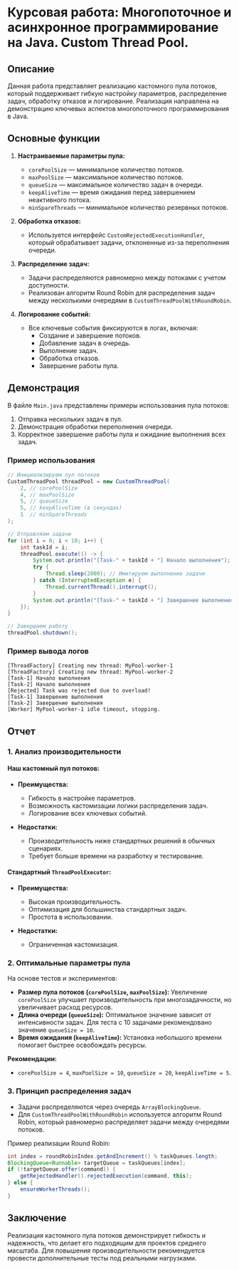 # Курсовая работа: Многопоточное и асинхронное программирование на Java. Custom Thread Pool.

## Описание
Данная работа представляет реализацию кастомного пула потоков, который поддерживает гибкую настройку параметров, распределение задач, обработку отказов и логирование. Реализация направлена на демонстрацию ключевых аспектов многопоточного программирования в Java.

## Основные функции
1. **Настраиваемые параметры пула:**
   - `corePoolSize` — минимальное количество потоков.
   - `maxPoolSize` — максимальное количество потоков.
   - `queueSize` — максимальное количество задач в очереди.
   - `keepAliveTime` — время ожидания перед завершением неактивного потока.
   - `minSpareThreads` — минимальное количество резервных потоков.

2. **Обработка отказов:**
   - Используется интерфейс `CustomRejectedExecutionHandler`, который обрабатывает задачи, отклоненные из-за переполнения очереди.

3. **Распределение задач:**
   - Задачи распределяются равномерно между потоками с учетом доступности.
   - Реализован алгоритм Round Robin для распределения задач между несколькими очередями в `CustomThreadPoolWithRoundRobin`.

4. **Логирование событий:**
   - Все ключевые события фиксируются в логах, включая:
     - Создание и завершение потоков.
     - Добавление задач в очередь.
     - Выполнение задач.
     - Обработка отказов.
     - Завершение работы пула.

## Демонстрация
В файле `Main.java` представлены примеры использования пула потоков:
1. Отправка нескольких задач в пул.
2. Демонстрация обработки переполнения очереди.
3. Корректное завершение работы пула и ожидание выполнения всех задач.

### Пример использования
```java
// Инициализируем пул потоков
CustomThreadPool threadPool = new CustomThreadPool(
    2, // corePoolSize
    4, // maxPoolSize
    5, // queueSize
    5, // keepAliveTime (в секундах)
    1  // minSpareThreads
);

// Отправляем задачи
for (int i = 0; i < 10; i++) {
    int taskId = i;
    threadPool.execute(() -> {
        System.out.println("[Task-" + taskId + "] Начало выполнения");
        try {
            Thread.sleep(2000); // Имитируем выполнение задачи
        } catch (InterruptedException e) {
            Thread.currentThread().interrupt();
        }
        System.out.println("[Task-" + taskId + "] Завершение выполнения");
    });
}

// Завершаем работу
threadPool.shutdown();
```

### Пример вывода логов
```text
[ThreadFactory] Creating new thread: MyPool-worker-1
[ThreadFactory] Creating new thread: MyPool-worker-2
[Task-1] Начало выполнения
[Task-2] Начало выполнения
[Rejected] Task was rejected due to overload!
[Task-1] Завершение выполнения
[Task-2] Завершение выполнения
[Worker] MyPool-worker-1 idle timeout, stopping.
```

## Отчет

### 1. Анализ производительности
#### Наш кастомный пул потоков:
- **Преимущества:**
  - Гибкость в настройке параметров.
  - Возможность кастомизации логики распределения задач.
  - Логирование всех ключевых событий.

- **Недостатки:**
  - Производительность ниже стандартных решений в обычных сценариях.
  - Требует больше времени на разработку и тестирование.

#### Стандартный `ThreadPoolExecutor`:
- **Преимущества:**
  - Высокая производительность.
  - Оптимизация для большинства стандартных задач.
  - Простота в использовании.

- **Недостатки:**
  - Ограниченная кастомизация.

### 2. Оптимальные параметры пула
На основе тестов и экспериментов:
- **Размер пула потоков (`corePoolSize`, `maxPoolSize`):** Увеличение `corePoolSize` улучшает производительность при многозадачности, но увеличивает расход ресурсов.
- **Длина очереди (`queueSize`):** Оптимальное значение зависит от интенсивности задач. Для теста с 10 задачами рекомендовано значение `queueSize = 10`.
- **Время ожидания (`keepAliveTime`):** Установка небольшого времени помогает быстрее освобождать ресурсы.

**Рекомендации:** 
- `corePoolSize = 4`, `maxPoolSize = 10`, `queueSize = 20`, `keepAliveTime = 5`.

### 3. Принцип распределения задач
- Задачи распределяются через очередь `ArrayBlockingQueue`.
- Для `CustomThreadPoolWithRoundRobin` используется алгоритм Round Robin, который равномерно распределяет задачи между очередями потоков.

Пример реализации Round Robin:
```java
int index = roundRobinIndex.getAndIncrement() % taskQueues.length;
BlockingQueue<Runnable> targetQueue = taskQueues[index];
if (!targetQueue.offer(command)) {
    getRejectedHandler().rejectedExecution(command, this);
} else {
    ensureWorkerThreads();
}
```

## Заключение
Реализация кастомного пула потоков демонстрирует гибкость и надежность, что делает его подходящим для проектов среднего масштаба. Для повышения производительности рекомендуется провести дополнительные тесты под реальными нагрузками.
